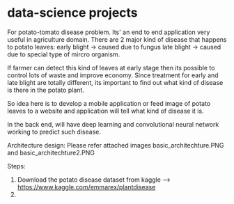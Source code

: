 # data-science projects

For potato-tomato disease problem. Its' an end to end application very useful in agriculture domain.
There are 2 major kind of disease that happens to potato leaves:
early blight -> caused due to fungus
late blight  -> caused due to special type of mircro organism.

If farmer can detect this kind of leaves at early stage then its possible to control lots of waste and improve economy.
Since treatment for early and late blight are totally different, its important to find out what kind of disease is there in the potato plant.

So idea here is to develop a mobile application or feed image of potato leaves to a website and application will tell what kind of disease it is.

In the back end, will have deep learning and convolutional neural network working to predict such disease.

Architecture design:
Please refer attached images basic_architechture.PNG and basic_architechture2.PNG



Steps:
1. Download the potato disease dataset from kaggle --> https://www.kaggle.com/emmarex/plantdisease
2. 
